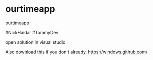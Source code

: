 # ourtimeapp
ourtimeapp

#NickHaidar
#TommyDev

open solution in visual studio. 

Also download this if you don't already.
https://windows.github.com/


